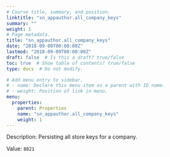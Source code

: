 ```yaml
---
# Course title, summary, and position.
linktitle: "sn_appauthor.all_company_keys"
summary: ""
weight: 1
# Page metadata.
title: "sn_appauthor.all_company_keys"
date: "2018-09-09T00:00:00Z"
lastmod: "2018-09-09T00:00:00Z"
draft: false  # Is this a draft? true/false
toc: true  # Show table of contents? true/false
type: docs  # Do not modify.

# Add menu entry to sidebar.
# - name: Declare this menu item as a parent with ID name.
# - weight: Position of link in menu.
menu:
  properties:
    parent: Properties
    name: "sn_appauthor.all_company_keys"
    weight: 1
---
```


Description: Persisting all store keys for a company.


Value: `8821`